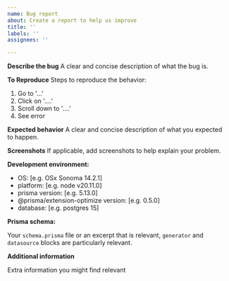 ```yaml
---
name: Bug report
about: Create a report to help us improve
title: ''
labels: ''
assignees: ''

---
```


**Describe the bug**
A clear and concise description of what the bug is.

**To Reproduce**
Steps to reproduce the behavior:
1. Go to '...'
2. Click on '....'
3. Scroll down to '....'
4. See error

**Expected behavior**
A clear and concise description of what you expected to happen.

**Screenshots**
If applicable, add screenshots to help explain your problem.

**Development environment:**
 - OS: [e.g. OSx Sonoma 14.2.1]
 - platform: [e.g. node v20.11.0]
 - prisma version: [e.g. 5.13.0]
 - @prisma/extension-optimize version: [e.g. 0.5.0]
 - database: [e.g. postgres 15]

**Prisma schema:**

Your `schema.prisma` file or an excerpt that is relevant, `generator` and `datasource` blocks are particularly relevant.

**Additional information**

Extra information you might find relevant

